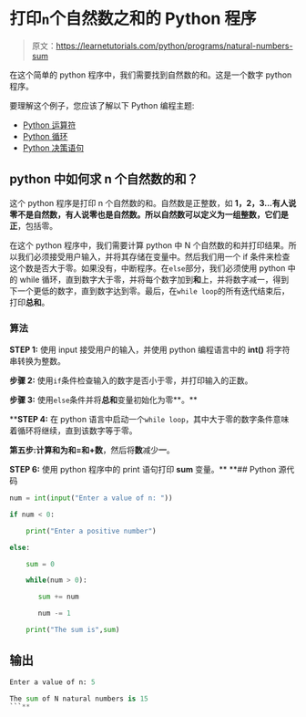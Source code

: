 # 打印`n`个自然数之和的 Python 程序

> 原文：<https://learnetutorials.com/python/programs/natural-numbers-sum>

在这个简单的 python 程序中，我们需要找到自然数的和。这是一个数字 python 程序。

要理解这个例子，您应该了解以下 Python 编程主题:

*   [Python 运算符](../../python/python-operators "Python Operators")
*   [Python 循环](../../python/python-loop-tutorials "Loops in Python")
*   [Python 决策语句](../../python/decision-making-statements "Python decision making statements")

## python 中如何求 n 个自然数的和？

这个 python 程序是打印 n 个自然数的和。自然数是正整数，如 **1，2，3...**有人说零不是自然数，有人说零也是自然数。所以自然数可以定义为一组整数，它们是**正**，包括零。

在这个 python 程序中，我们需要计算 python 中 N 个自然数的和并打印结果。所以我们必须接受用户输入，并将其存储在变量中。然后我们用一个 if 条件来检查这个数是否大于零。如果没有，中断程序。在`else`部分，我们必须使用 python 中的 while 循环，直到数字大于零，并将每个数字加到**和**上，并将数字减一，得到下一个更低的数字，直到数字达到零。最后，在`while loop`的所有迭代结束后，打印**总和**。

### 算法

**STEP 1:** 使用 input 接受用户的输入，并使用 python 编程语言中的 **int()** 将字符串转换为整数。

**步骤 2:** 使用`if`条件检查输入的数字是否小于零，并打印输入的正数。

**步骤 3:** 使用`else`条件并将**总和**变量初始化为零**。**

 ****STEP 4:** 在 python 语言中启动一个`while loop`，其中大于零的数字条件意味着循环将继续，直到该数字等于零。

**第五步:**计算和为**和=和+数**，然后将**数**减少**一**。

**STEP 6:** 使用 python 程序中的 print 语句打印 **sum** 变量。**  **## Python 源代码

```py
num = int(input("Enter a value of n: "))  

if num < 0:  

    print("Enter a positive number")  

else:  

    sum = 0  

    while(num > 0):  

       sum += num  

       num -= 1  

    print("The sum is",sum) 

```

## 输出

```py
Enter a value of n: 5

The sum of N natural numbers is 15
```**